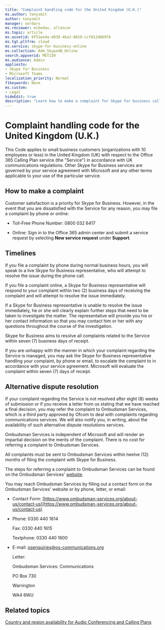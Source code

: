 ```yaml
---
title: "Complaint handling code for the United Kingdom (U.K.)"
ms.author: tonysmit
author: tonysmit
manager: serdars
ms.reviewer: mikedav, allancar
ms.topic: article
ms.assetid: 6f51ee4a-d939-4ba3-8659-ccf012d069f8
ms.tgt.pltfrm: cloud
ms.service: skype-for-business-online
ms.collection: Adm_Skype4B_Online 
search.appverid: MET150
ms.audience: Admin
appliesto:
- Skype for Business
- Microsoft Teams
localization_priority: Normal
f1keywords: None
ms.custom:
- Legal
hideEdit: true
description: "Learn how to make a complaint for Skype for business calling services (PSTN Calling in the United Kingdom), what the timelines are for replies, and how to resolve disputes for unresolved complaints. "
---
```


# Complaint handling code for the United Kingdom (U.K.)

This Code applies to small business customers (organizations with 10 employees or less) in the United Kingdom (UK) with respect to the Office 365 Calling Plan service (the "Service") in accordance with UK communications regulations. Other Skype for Business services are governed by your service agreement with Microsoft and any other terms applicable to your use of the particular service.

## How to make a complaint

Customer satisfaction is a priority for Skype for Business. However, in the event that you are dissatisfied with the Service for any reason, you may file a complaint by phone or online:

- Toll-Free Phone Number: 0800 032 6417

- Online: Sign in to the Office 365 admin center and submit a service request by selecting **New service request** under **Support**.

## Timelines

If you file a complaint by phone during normal business hours, you will speak to a live Skype for Business representative, who will attempt to resolve the issue during the phone call.

If you file a complaint online, a Skype for Business representative will respond to your complaint within two (2) business days of receiving the complaint and will attempt to resolve the issue immediately.

If a Skype for Business representative is unable to resolve the issue immediately, he or she will clearly explain further steps that need to be taken to investigate the matter. The representative will provide you his or her contact information so that you may contact him or her with any questions throughout the course of the investigation.

Skype for Business aims to resolve all complaints related to the Service within seven (7) business days of receipt.

If you are unhappy with the manner in which your complaint regarding the Service is managed, you may ask the Skype for Business representative handling your complaint, by phone or email, to escalate the complaint to in accordance with your service agreement. Microsoft will evaluate the complaint within seven (7) days of receipt.

## Alternative dispute resolution

If your complaint regarding the Service is not resolved after eight (8) weeks of submission or if you receive a letter from us stating that we have reached a final decision, you may refer the complaint to Ombudsman Services, which is a third party approved by Ofcom to deal with complaints regarding communications services. We will also notify you, in writing, about the availability of such alternative dispute resolutions services.

Ombudsman Services is independent of Microsoft and will render an impartial decision on the merits of the complaint. There is no cost for referring a complaint to Ombudsman Services.

All complaints must be sent to Ombudsman Services within twelve (12) months of filing the complaint with Skype for Business.

The steps for referring a complaint to Ombudsman Services can be found on the Ombudsman Services' [website](https://go.microsoft.com/fwlink/?LinkID=820708&amp;clcid=0x809).

You may reach Ombudsman Services by filling out a contact form on the Ombudsman Services' website or by phone, letter, or email:

- Contact Form: [https://www.ombudsman-services.org/about-us/contact-us](https://www.ombudsman-services.org/about-us/contact-us)

- Phone: 0330 440 1614

    Fax: 0330 440 1615

    Textphone: 0330 440 1600

- E-mail: [osenquiries@os-communications.org](mailto:osenquiries@os-communications.org)

    Letter:

    Ombudsman Services: Communications

    PO Box 730

    Warrington

    WA4 6WU


## Related topics
[Country and region availability for Audio Conferencing and Calling Plans](country-and-region-availability-for-audio-conferencing-and-calling-plans/country-and-region-availability-for-audio-conferencing-and-calling-plans.md)

